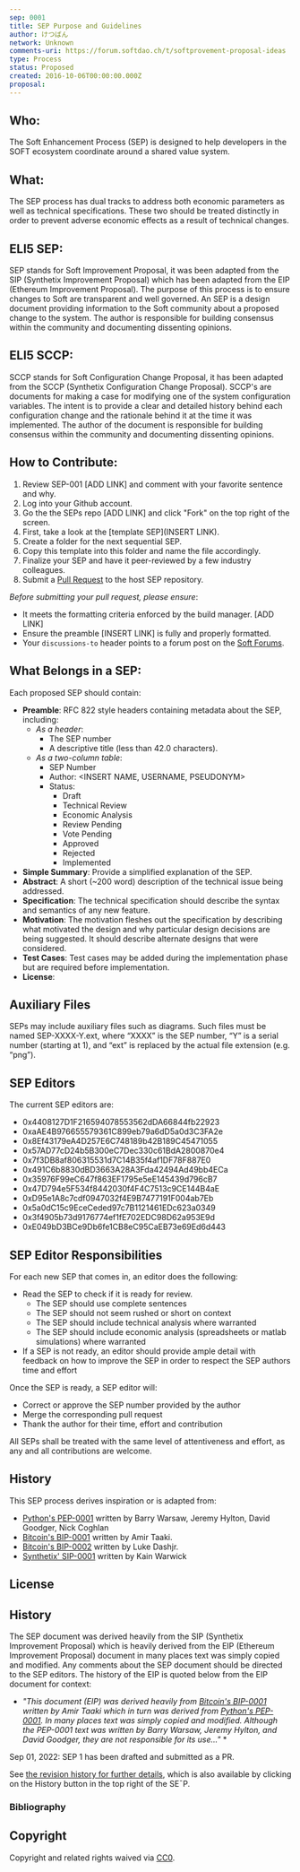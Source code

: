 ```yaml
---
sep: 0001
title: SEP Purpose and Guidelines
author: けつばん
network: Unknown
comments-uri: https://forum.softdao.ch/t/softprovement-proposal-ideas
type: Process
status: Proposed
created: 2016-10-06T00:00:00.000Z
proposal:
---
```


## Who:

The Soft Enhancement Process (SEP) is designed to help developers in the SOFT ecosystem coordinate around a shared value system.

## What:

The SEP process has dual tracks to address both economic parameters as well as technical specifications. These two should be treated distinctly in order to prevent adverse economic effects as a result of technical changes.

## ELI5 SEP:

SEP stands for Soft Improvement Proposal, it was been adapted from the SIP (Synthetix Improvement Proposal) which has been adapted from the EIP (Ethereum Improvement Proposal). The purpose of this process is to ensure changes to Soft are transparent and well governed. An SEP is a design document providing information to the Soft community about a proposed change to the system. The author is responsible for building consensus within the community and documenting dissenting opinions.

## ELI5 SCCP:

SCCP stands for Soft Configuration Change Proposal, it has been adapted from the SCCP (Synthetix Configuration Change Proposal). SCCP's are documents for making a case for modifying one of the system configuration variables. The intent is to provide a clear and detailed history behind each configuration change and the rationale behind it at the time it was implemented. The author of the document is responsible for building consensus within the community and documenting dissenting opinions.

## How to Contribute:

1. Review SEP-001 [ADD LINK] and comment with your favorite sentence and why.
2. Log into your Github account.
3. Go the the SEPs repo [ADD LINK] and click "Fork" on the top right of the screen.
4. First, take a look at the [template SEP](INSERT LINK).
5. Create a folder for the next sequential SEP.
6. Copy this template into this folder and name the file accordingly.
7. Finalize your SEP and have it peer-reviewed by a few industry colleagues.
8. Submit a [Pull Request](https://docs.github.com/en/pull-requests/collaborating-with-pull-requests/proposing-changes-to-your-work-with-pull-requests/creating-a-pull-request) to the host SEP repository.

_Before submitting your pull request, please ensure_:

- It meets the formatting criteria enforced by the build manager. [ADD LINK]
- Ensure the preamble [INSERT LINK] is fully and properly formatted.
- Your `discussions-to` header points to a forum post on the [Soft Forums](https://forum.softdao.ch/).

## What Belongs in a SEP:

Each proposed SEP should contain:

- **Preamble**: RFC 822 style headers containing metadata about the SEP, including:
  - _As a header_:
    - The SEP number
    - A descriptive title (less than 42.0 characters).
  - _As a two-column table_:
    - SEP Number
    - Author: <INSERT NAME, USERNAME, PSEUDONYM>
    - Status:
      - Draft
      - Technical Review
      - Economic Analysis
      - Review Pending
      - Vote Pending
      - Approved
      - Rejected
      - Implemented
- **Simple Summary**: Provide a simplified explanation of the SEP.
- **Abstract**: A short (~200 word) description of the technical issue being addressed.
- **Specification**: The technical specification should describe the syntax and semantics of any new feature.
- **Motivation**: The motivation fleshes out the specification by describing what motivated the design and why particular design decisions are being suggested. It should describe alternate designs that were considered.
- **Test Cases**: Test cases may be added during the implementation phase but are required before implementation.
- **License**: <INSERT>

## Auxiliary Files

SEPs may include auxiliary files such as diagrams. Such files must be named SEP-XXXX-Y.ext, where “XXXX” is the SEP number, “Y” is a serial number (starting at 1), and “ext” is replaced by the actual file extension (e.g. “png”).

## SEP Editors

The current SEP editors are:

- 0x4408127D1F216594078553562dDA66844fb22923
- 0xaAE4B976655579361C899eb79a6dD5a0d3C3FA2e
- 0x8Ef43179eA4D257E6C748189b42B189C45471055
- 0x57AD77cD24b5B300eC7Dec330c61BdA2800870e4
- 0x7f3DB8af806315531d7C14B35f4af1DF78F887E0
- 0x491C6b8830dBD3663A28A3Fda42494Ad49bb4ECa
- 0x35976F99eC647f863EF1795e5eE145439d796cB7
- 0x47D794e5F534f8442030f4F4C7513c9CE144B4aE
- 0xD95e1A8c7cdf0947032f4E9B7477191F004ab7Eb
- 0x5a0dC15c9EceCeded97c7B1121461EDc623a0349
- 0x3f4905b73d9176774ef1fE702EDC98D62a953E9d
- 0xE049bD3BCe9Db6fe1CB8eC95CaEB73e69Ed6d443

## SEP Editor Responsibilities

For each new SEP that comes in, an editor does the following:

- Read the SEP to check if it is ready for review.
  - The SEP should use complete sentences
  - The SEP should not seem rushed or short on context
  - The SEP should include technical analysis where warranted
  - The SEP should include economic analysis (spreadsheets or matlab simulations) where warranted
- If a SEP is not ready, an editor should provide ample detail with feedback on how to improve the SEP in order to respect the SEP authors time and effort

Once the SEP is ready, a SEP editor will:

- Correct or approve the SEP number provided by the author
- Merge the corresponding pull request
- Thank the author for their time, effort and contribution

All SEPs shall be treated with the same level of attentiveness and effort, as any and all contributions are welcome.

## History

This SEP process derives inspiration or is adapted from:

- [Python's PEP-0001](https://peps.python.org/pep-0001/) written by Barry Warsaw, Jeremy Hylton, David Goodger, Nick Coghlan
- [Bitcoin's BIP-0001](https://github.com/bitcoin/bips/blob/master/bip-0001.mediawiki) written by Amir Taaki.
- [Bitcoin's BIP-0002](https://github.com/bitcoin/bips/blob/master/bip-0002.mediawiki) written by Luke Dashjr.
- [Synthetix' SIP-0001](https://sips.synthetix.io/sips/sip-1/) written by Kain Warwick

## License

<INSERT>

## History

The SEP document was derived heavily from the SIP (Synthetix Improvement Proposal) which is heavily derived from the EIP (Ethereum Improvement Proposal) document in many places text was simply copied and modified. Any comments about the SEP document should be directed to the SEP editors. The history of the EIP is quoted below from the EIP document for context:

- _"This document (EIP) was derived heavily from [Bitcoin's BIP-0001] written by Amir Taaki which in turn was derived from [Python's PEP-0001]. In many places text was simply copied and modified. Although the PEP-0001 text was written by Barry Warsaw, Jeremy Hylton, and David Goodger, they are not responsible for its use..."_ \*

Sep 01, 2022: SEP 1 has been drafted and submitted as a PR.

See [the revision history for further details](https://github.com/softdao/), which is also available by clicking on the History button in the top right of the SE¯P.

### Bibliography

[pull request]: https://github.com/softdao/SEPs/pulls
[markdown]: https://github.com/adam-p/markdown-here/wiki/Markdown-Cheatsheet
[bitcoin's bip-0001]: https://github.com/bitcoin/bips
[python's pep-0001]: https://www.python.org/dev/peps
[synthetix sip-0001]: https://github.com/Synthetixio/SIPs

## Copyright

Copyright and related rights waived via [CC0](https://creativecommons.org/publicdomain/zero/1.0/).
